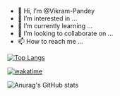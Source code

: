 - 👋 Hi, I’m @Vikram-Pandey
- 👀 I’m interested in ...
- 🌱 I’m currently learning ...
- 💞️ I’m looking to collaborate on ...
- 📫 How to reach me ...

<!---
Vikram-Pandey/Vikram-Pandey is a ✨ special ✨ repository because its `README.md` (this file) appears on your GitHub profile.
You can click the Preview link to take a look at your changes.
--->


[![Top Langs](https://github-readme-stats.vercel.app/api/top-langs/?username=Vikram-Pandey)](https://github.com/anuraghazra/github-readme-stats)

[![wakatime](https://wakatime.com/badge/user/50619ad1-43ca-490b-8fd7-1034f21b6184.svg)](https://wakatime.com/@50619ad1-43ca-490b-8fd7-1034f21b6184)

![Anurag's GitHub stats](https://github-readme-stats.vercel.app/api?username=Vikram-Pandey&show_icons=true&theme=radical&count_private=true)
